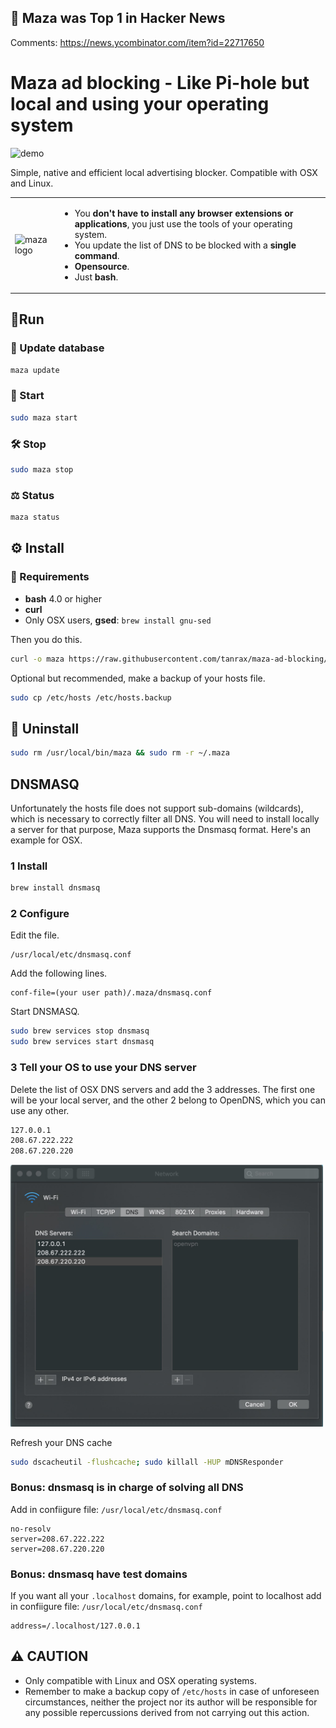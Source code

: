 ## 🥇 Maza was Top 1 in Hacker News

Comments: https://news.ycombinator.com/item?id=22717650

# Maza ad blocking - Like Pi-hole but local and using your operating system

<img alt="demo" src="media/demo.gif">

Simple, native and efficient local advertising blocker. Compatible with OSX and Linux.

<table>
  <tr>
    <td>
      <img alt="maza logo" src="media/maza.png" width="500">
    </td>
    <td>
      <ul>
        <li>You <strong>don't have to install any browser extensions or applications</strong>, you just use the tools of your operating system.</li>
        <li>You update the list of DNS to be blocked with a <strong>single command</strong>.</li>
        <li><strong>Opensource</strong>.</li>
        <li>Just <strong>bash</strong>.</li>
      </ul>
    </td>
  </tr>
</table>





## 🏃‍Run

### 📡 Update database 

``` bash
maza update 
```

### 🔨 Start

``` bash
sudo maza start 
```

### 🛠 Stop

``` bash
sudo maza stop 
```

### ⚖️ Status

``` bash
maza status 
```

## ⚙️ Install 

### 👀 Requirements 

- **bash** 4.0 or higher
- **curl**
- Only OSX users, **gsed**: `brew install gnu-sed`

Then you do this.

``` bash
curl -o maza https://raw.githubusercontent.com/tanrax/maza-ad-blocking/master/maza && chmod +x maza && sudo mv maza /usr/local/bin
```

Optional but recommended, make a backup of your hosts file.

``` bash
sudo cp /etc/hosts /etc/hosts.backup
```

## 🔪 Uninstall

``` bash
sudo rm /usr/local/bin/maza && sudo rm -r ~/.maza
```

## DNSMASQ

Unfortunately the hosts file does not support sub-domains (wildcards), which is necessary to correctly filter all DNS. You will need to install locally a server for that purpose, Maza supports the Dnsmasq format. Here's an example for OSX.

### 1 Install

```bash
brew install dnsmasq
```

### 2 Configure

Edit the file.

```
/usr/local/etc/dnsmasq.conf
```

Add the following lines.

```
conf-file=(your user path)/.maza/dnsmasq.conf
```

Start DNSMASQ.

```bash
sudo brew services stop dnsmasq
sudo brew services start dnsmasq
```

### 3 Tell your OS to use your DNS server

Delete the list of OSX DNS servers and add the 3 addresses. The first one will be your local server, and the other 2 belong to OpenDNS, which you can use any other.

```bash
127.0.0.1
208.67.222.222
208.67.220.220
```

<img alt="network osx" src="media/network-osx.jpg" width="500">

Refresh your DNS cache

```bash
sudo dscacheutil -flushcache; sudo killall -HUP mDNSResponder
```

### Bonus: dnsmasq is in charge of solving all DNS

Add in confiigure file: `/usr/local/etc/dnsmasq.conf`

```
no-resolv
server=208.67.222.222
server=208.67.220.220
```

### Bonus: dnsmasq have test domains

If you want all your `.localhost` domains, for example, point to localhost add in confiigure file: `/usr/local/etc/dnsmasq.conf`

```
address=/.localhost/127.0.0.1
```

## ⚠️ CAUTION

- Only compatible with Linux and OSX operating systems.
- Remember to make a backup copy of `/etc/hosts` in case of unforeseen circumstances, neither the project nor its author will be responsible for any possible repercussions derived from not carrying out this action.
